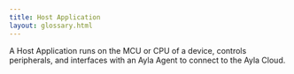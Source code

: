 ```yaml
---
title: Host Application
layout: glossary.html
---
```


A Host Application runs on the MCU or CPU of a device, controls peripherals, and interfaces with an Ayla Agent to connect to the Ayla Cloud.